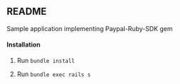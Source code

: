 ## README

Sample application implementing Paypal-Ruby-SDK gem

#### Installation

1. Run `bundle install`

2. Run `bundle exec rails s`